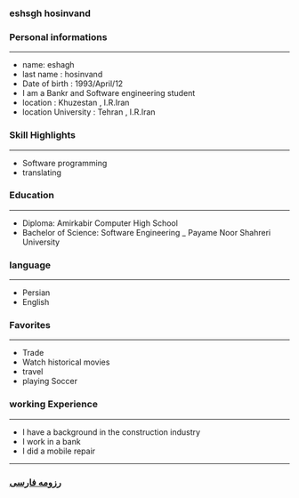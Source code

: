 
### eshsgh hosinvand


### Personal informations

---
+ name: eshagh
+ last name : hosinvand
+ Date of birth : 1993/April/12
+ I am a Bankr and Software engineering student
+ location : Khuzestan , I.R.Iran
+ location University : Tehran , I.R.Iran

### Skill Highlights

---
+ Software programming
+ translating


### Education

---
+ Diploma: Amirkabir Computer High School
+ Bachelor of Science: Software Engineering
_ Payame Noor Shahreri University

### language

---
+ Persian
+ English

### Favorites

---
+ Trade
+ Watch historical movies
+ travel 
+ playing Soccer

### working Experience

---
+ I have a background in the construction industry
+ I work in a bank
+ I did a mobile repair



--- 
### [رزومه فارسی](resume-fa.md)
